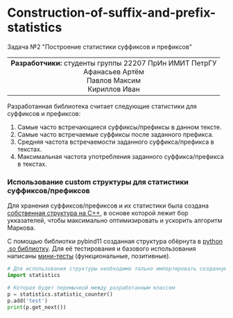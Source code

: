 # Construction-of-suffix-and-prefix-statistics
Задача №2 "Построение статистики суффиксов и префиксов"  
  
<table style="border-collapse: collapse; border: none;">
  <tr style="border: none;">
    <td style="border: none;"><b>Разработчики:</b> студенты группы 22207 ПрИн ИМИТ ПетрГУ <br>
                             <center> Афанасьев Артём <br>
                                        Павлов Максим <br>
                                        Кириллов Иван </center>
    </td>
  </tr>
</table>
  
Разработанная библиотека считает следующие статистики для суффиксов и префиксов:  
1. Cамые часто встречающиеся суффиксы/префиксы в данном тексте.  
2. Самые часто встречаемые суффиксы после заданного префикса.  
3. Средняя частота встречаемости заданного суффикса/префикса в текстах.  
4. Максимальная частота употребления заданного суффикса/префикса в текстах.  
  
### Использование custom структуры для статистики суффиксов/префиксов
Для хранения суффиксов/префиксов и их статистики была создана [собственная структура на C++](https://github.com/Flexagen/Construction-of-suffix-and-prefix-statistics/blob/main/cpp_code/statistic_counter.cpp), в основе которой лежит бор укказателей, чтобы максимально оптимизировать и ускорить алгоритм Маркова.  
  
С помощью библиотки pybind11 созданная структура обёрнута в [python .so библиотку](https://github.com/Flexagen/Construction-of-suffix-and-prefix-statistics/blob/main/python_code/statistics.so). Для её тестирования и базового использования написаны [мини-тесты](https://github.com/Flexagen/Construction-of-suffix-and-prefix-statistics/blob/main/python_code/test.py) (функциональные, позитивные).  
```python
# Для использования структуры необходимо только импортировать созданную обёртку
import statistics

# Которая будет перемычкой между разработанным классом
p = statistics.statistic_counter()
p.add('test')
print(p.get_next())
```